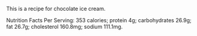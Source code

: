 This is a recipe for chocolate ice cream.

Nutrition Facts
Per Serving:
353 calories; protein 4g; carbohydrates 26.9g; fat 26.7g; cholesterol 160.8mg; sodium 111.1mg. 